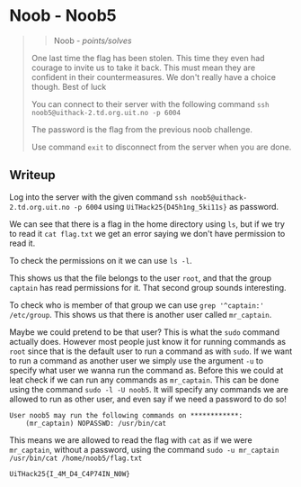 # Noob - Noob5

> > Noob - *points/solves*
>
> One last time the flag has been stolen. This time they even had courage to invite us to take it back. This must mean they are confident in their countermeasures. We don't really have a choice though. Best of luck
> 
> You can connect to their server with the following command `ssh noob5@uithack-2.td.org.uit.no -p 6004`
> 
> The password is the flag from the previous noob challenge.
> 
> Use command `exit` to disconnect from the server when you are done.

## Writeup

Log into the server with the given command `ssh noob5@uithack-2.td.org.uit.no -p 6004` using `UiTHack25{D45h1ng_5ki11s}` as password.

We can see that there is a flag in the home directory using `ls`, but if we try to read it `cat flag.txt` we get an error saying we don't have permission to read it.

To check the permissions on it we can use `ls -l`.

This shows us that the file belongs to the user `root`, and that the group `captain` has read permissions for it. That second group sounds interesting.

To check who is member of that group we can use `grep '^captain:' /etc/group`. This shows us that there is another user called `mr_captain`.

Maybe we could pretend to be that user? This is what the `sudo` command actually does. However most people just know it for running commands as `root` since that is the default user to run a command as with `sudo`. If we want to run a command as another user we simply use the argument `-u` to specify what user we wanna run the command as. Before this we could at leat check if we can run any commands as `mr_captain`. This can be done using the command `sudo -l -U noob5`. It will specify any commands we are allowed to run as other user, and even say if we need a password to do so!

```
User noob5 may run the following commands on ************:
    (mr_captain) NOPASSWD: /usr/bin/cat
```

This means we are allowed to read the flag with `cat` as if we were `mr_captain`, without a password, using the command `sudo -u mr_captain /usr/bin/cat /home/noob5/flag.txt`

```
UiTHack25{I_4M_D4_C4P74IN_N0W}
```